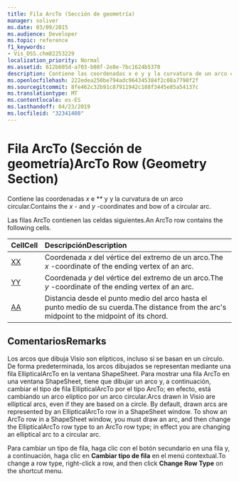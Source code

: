 ```yaml
---
title: Fila ArcTo (Sección de geometría)
manager: soliver
ms.date: 03/09/2015
ms.audience: Developer
ms.topic: reference
f1_keywords:
- Vis_DSS.chm82253229
localization_priority: Normal
ms.assetid: 612b605d-a703-b08f-2e8e-7bc1624b5370
description: Contiene las coordenadas x e y y la curvatura de un arco circular.
ms.openlocfilehash: 222edea250be794adc964345384f2c08a7798f2f
ms.sourcegitcommit: 8fe462c32b91c87911942c188f3445e85a54137c
ms.translationtype: MT
ms.contentlocale: es-ES
ms.lasthandoff: 04/23/2019
ms.locfileid: "32341408"
---
```

# <a name="arcto-row-geometry-section"></a><span data-ttu-id="acaf0-103">Fila ArcTo (Sección de geometría)</span><span class="sxs-lookup"><span data-stu-id="acaf0-103">ArcTo Row (Geometry Section)</span></span>

<span data-ttu-id="acaf0-104">Contiene las coordenadas *x* e \*\* y y la curvatura de un arco circular.</span><span class="sxs-lookup"><span data-stu-id="acaf0-104">Contains the  *x*  - and  *y*  -coordinates and bow of a circular arc.</span></span> 
  
<span data-ttu-id="acaf0-105">Las filas ArcTo contienen las celdas siguientes.</span><span class="sxs-lookup"><span data-stu-id="acaf0-105">An ArcTo row contains the following cells.</span></span>
  
|<span data-ttu-id="acaf0-106">**Cell**</span><span class="sxs-lookup"><span data-stu-id="acaf0-106">**Cell**</span></span>|<span data-ttu-id="acaf0-107">**Descripción**</span><span class="sxs-lookup"><span data-stu-id="acaf0-107">**Description**</span></span>|
|:-----|:-----|
|[<span data-ttu-id="acaf0-108">X</span><span class="sxs-lookup"><span data-stu-id="acaf0-108">X</span></span>](x-cell-geometry-section.md) <br/> |<span data-ttu-id="acaf0-109">Coordenada *x* del vértice del extremo de un arco.</span><span class="sxs-lookup"><span data-stu-id="acaf0-109">The  *x*  -coordinate of the ending vertex of an arc.</span></span>  <br/> |
|[<span data-ttu-id="acaf0-110">Y</span><span class="sxs-lookup"><span data-stu-id="acaf0-110">Y</span></span>](y-cell-geometry-section.md) <br/> |<span data-ttu-id="acaf0-111">Coordenada *y* del vértice del extremo de un arco.</span><span class="sxs-lookup"><span data-stu-id="acaf0-111">The  *y*  -coordinate of the ending vertex of an arc.</span></span>  <br/> |
|[<span data-ttu-id="acaf0-112">A</span><span class="sxs-lookup"><span data-stu-id="acaf0-112">A</span></span>](a-cell-geometry-section.md) <br/> |<span data-ttu-id="acaf0-113">Distancia desde el punto medio del arco hasta el punto medio de su cuerda.</span><span class="sxs-lookup"><span data-stu-id="acaf0-113">The distance from the arc's midpoint to the midpoint of its chord.</span></span>  <br/> |
   
## <a name="remarks"></a><span data-ttu-id="acaf0-114">Comentarios</span><span class="sxs-lookup"><span data-stu-id="acaf0-114">Remarks</span></span>

<span data-ttu-id="acaf0-p101">Los arcos que dibuja Visio son elípticos, incluso si se basan en un círculo. De forma predeterminada, los arcos dibujados se representan mediante una fila EllipticalArcTo en la ventana ShapeSheet. Para mostrar una fila ArcTo en una ventana ShapeSheet, tiene que dibujar un arco y, a continuación, cambiar el tipo de fila EllipticalArcTo por el tipo ArcTo; en efecto, está cambiando un arco elíptico por un arco circular.</span><span class="sxs-lookup"><span data-stu-id="acaf0-p101">Arcs drawn in Visio are elliptical arcs, even if they are based on a circle. By default, drawn arcs are represented by an EllipticalArcTo row in a ShapeSheet window. To show an ArcTo row in a ShapeSheet window, you must draw an arc, and then change the EllipticalArcTo row type to an ArcTo row type; in effect you are changing an elliptical arc to a circular arc.</span></span>
  
<span data-ttu-id="acaf0-118">Para cambiar un tipo de fila, haga clic con el botón secundario en una fila y, a continuación, haga clic en **Cambiar tipo de fila** en el menú contextual.</span><span class="sxs-lookup"><span data-stu-id="acaf0-118">To change a row type, right-click a row, and then click **Change Row Type** on the shortcut menu.</span></span> 
  

